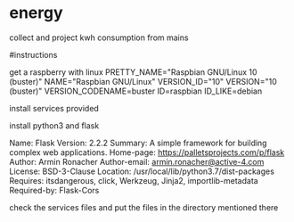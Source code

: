 # energy
collect and project kwh consumption from mains

#instructions

get a raspberry with linux
  PRETTY_NAME="Raspbian GNU/Linux 10 (buster)"
  NAME="Raspbian GNU/Linux"
  VERSION_ID="10"
  VERSION="10 (buster)"
  VERSION_CODENAME=buster
  ID=raspbian
  ID_LIKE=debian

install services provided

install python3 and flask


  Name: Flask
  Version: 2.2.2
  Summary: A simple framework for building complex web applications.
  Home-page: https://palletsprojects.com/p/flask
  Author: Armin Ronacher
  Author-email: armin.ronacher@active-4.com
  License: BSD-3-Clause
  Location: /usr/local/lib/python3.7/dist-packages
  Requires: itsdangerous, click, Werkzeug, Jinja2, importlib-metadata
  Required-by: Flask-Cors

check the services files and put the files in the directory mentioned there




